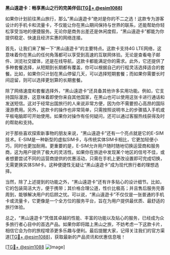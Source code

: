**黑山遠遊卡：畅享黑山之行的完美伴侣[[TG💪+ @esim1088](https://t.me/s/esim1088)]**

如果你计划前往黑山旅行，那么“黑山遠遊卡”绝对是你的不二之选！这款专为游客设计的手机卡和流量卡，不仅能让你在黑山期间保持与世界的联系，还能帮助你轻松享受当地的便捷服务。无论你是商务出差还是休闲度假，“黑山遠遊卡”都能为你提供稳定、快速且经济实惠的网络连接。

首先，让我们来了解一下“黑山遠遊卡”的主要特点。这款卡支持4G LTE网络，这意味着你在黑山的任何角落都可以享受到高速的互联网体验。无论是查看电子邮件、浏览社交媒体，还是在线导航，这款卡都能满足你的需求。此外，它还提供了多种套餐选择，从短期到长期都有覆盖，你可以根据自己的行程灵活选择适合的套餐。比如，如果你只计划在黑山停留几天，可以选择短期套餐；而如果你需要长时间逗留，则可以选择更划算的长期套餐。

除了网络速度和套餐选择外，“黑山遠遊卡”还具备其他许多实用功能。例如，它支持国际漫游，这意味着即使你来自其他国家，在黑山也可以使用这张卡进行通话和发送短信。这对于经常出国旅行的人来说非常方便，因为你不需要担心高昂的国际漫游费用。另外，这款卡的操作也非常简单，只需按照说明书上的步骤插入手机或平板电脑即可开始使用。如果你对操作有任何疑问，还可以通过客服热线获得及时的帮助和支持。

对于那些喜欢探索新事物的朋友来说，“黑山遠遊卡”还有一个亮点就是它的E-SIM技术。E-SIM是一种新型的虚拟SIM卡，与传统实体SIM卡相比，它更加轻便小巧，同时也更加耐用。更重要的是，E-SIM允许用户随时随地切换运营商和服务商，这为用户提供了极大的灵活性。如果你在旅途中发现某个地区的信号不佳，或者想要尝试不同的运营商提供的优惠活动，只需在手机上更改设置即可完成切换，无需更换实体SIM卡。这种便捷性无疑让“黑山遠遊卡”成为现代旅行者的理想选择。

当然，除了上述提到的功能之外，“黑山遠遊卡”还有许多贴心的设计细节。比如，它的包装简洁大方，便于携带；其价格合理公道，性价比极高；并且售后服务完善周到，能够解决用户的后顾之忧。可以说，“黑山遠遊卡”不仅仅是一张普通的手机卡或流量卡，它更像是一个全方位的服务平台，旨在为用户提供最优质、最舒适的旅行体验。

总之，“黑山遠遊卡”凭借其卓越的性能、丰富的功能以及贴心的服务，已经成为众多旅行者心目中的首选产品。如果你即将踏上黑山之旅，不妨考虑一下这款卡片，相信它会为你的旅程增添更多乐趣与便利。最后提醒大家，记得关注我们的官方渠道[[TG💪+ @esim1088](https://t.me/s/esim1088)]，获取最新的产品资讯和优惠信息哦！

[[TG💪+ @esim1088](https://t.me/s/esim1088) ![Image](https://i.postimg.cc/4NQfJmqS/Snipaste-2025-05-13-00-14-12.png)]